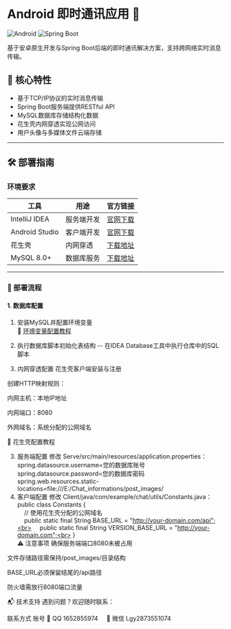 # Android 即时通讯应用 🚀

![Android](https://img.shields.io/badge/Android-3DDC84?style=for-the-badge&logo=android&logoColor=white)
![Spring Boot](https://img.shields.io/badge/Spring_Boot-6DB33F?style=for-the-badge&logo=spring-boot&logoColor=white)

基于安卓原生开发与Spring Boot后端的即时通讯解决方案，支持跨网络实时消息传输。

## 🌟 核心特性
- 基于TCP/IP协议的实时消息传输
- Spring Boot服务端提供RESTful API
- MySQL数据库存储结构化数据
- 花生壳内网穿透实现公网访问
- 用户头像与多媒体文件云端存储

---

## 🛠️ 部署指南

### 环境要求
| 工具                | 用途                     | 官方链接                          |
|---------------------|--------------------------|-----------------------------------|
| IntelliJ IDEA       | 服务端开发               | [官网下载](https://www.jetbrains.com/idea/) |
| Android Studio      | 客户端开发               | [官网下载](https://developer.android.com/studio) |
| 花生壳              | 内网穿透                 | [下载地址](https://hsk.oray.com) |
| MySQL 8.0+          | 数据库服务               | [下载地址](https://dev.mysql.com/downloads/mysql) |

---

### 🚦 部署流程

#### 1. 数据库配置
1. 安装MySQL并配置环境变量  
   📖 [环境变量配置教程](https://blog.csdn.net/qq_52853542/article/details/124669072)
2. 执行数据库脚本初始化表结构
-- 在IDEA Database工具中执行仓库中的SQL脚本
   
2. 内网穿透配置
花生壳客户端安装与注册

创建HTTP映射规则：

内网主机：本地IP地址

内网端口：8080

外网域名：系统分配的公网域名

📌 花生壳配置教程

3. 服务端配置
修改 Serve/src/main/resources/application.properties：<br>spring.datasource.username=您的数据库账号<br>spring.datasource.password=您的数据库密码<br>spring.web.resources.static-locations=file:///E:/Chat_informations/post_images/
4. 客户端配置
修改 Client/java/com/example/chat/utils/Constants.java：<br>public class Constants {<br>
&nbsp;&nbsp;&nbsp;&nbsp;// 使用花生壳分配的公网域名<br>
&nbsp;&nbsp;&nbsp;&nbsp;public static final String BASE_URL = "http://your-domain.com/api";<br>
&nbsp;&nbsp;&nbsp;&nbsp;public static final String VERSION_BASE_URL = "http://your-domain.com";<br>
}<br>
⚠️ 注意事项
确保服务端端口8080未被占用

文件存储路径需保持/post_images/目录结构

BASE_URL必须保留结尾的/api路径

防火墙需放行8080端口流量

📬 技术支持
遇到问题？欢迎随时联系：

联系方式	账号
📧 QQ	1652855974&nbsp;&nbsp;&nbsp;&nbsp;
💬 微信	Lgy2873551074
